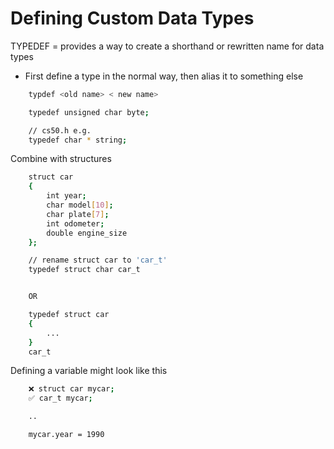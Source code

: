 # Defining Custom Data Types

TYPEDEF = provides a way to create a shorthand or rewritten name for data types

- First define a type in the normal way, then alias it to something else

```bash
    typdef <old name> < new name>

    typedef unsigned char byte;

    // cs50.h e.g.
    typedef char * string;

```

Combine with structures

```bash
    struct car
    {
        int year;
        char model[10];
        char plate[7];
        int odometer;
        double engine_size
    };

    // rename struct car to 'car_t'
    typedef struct char car_t


    OR

    typedef struct car
    {
        ...
    }
    car_t
```

Defining a variable might look like this

```bash
    ❌ struct car mycar;
    ✅ car_t mycar;

    ..

    mycar.year = 1990
```
